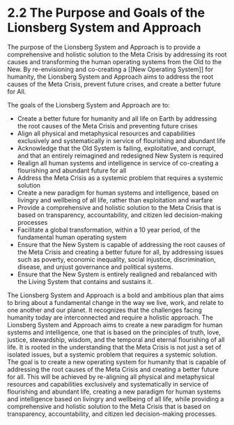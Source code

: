 # 2.2 The Purpose and Goals of the Lionsberg System and Approach

The purpose of the Lionsberg System and Approach is to provide a comprehensive and holistic solution to the Meta Crisis by addressing its root causes and transforming the human operating systems from the Old to the New. By re-envisioning and co-creating a [[New Operating System]] for humanity, the Lionsberg System and Approach aims to address the root causes of the Meta Crisis, prevent future crises, and create a better future for All.

The goals of the Lionsberg System and Approach are to:

-   Create a better future for humanity and all life on Earth by addressing the root causes of the Meta Crisis and preventing future crises
-   Align all physical and metaphysical resources and capabilities exclusively and systematically in service of flourishing and abundant life
-   Acknowledge that the Old System is failing, exploitative, and corrupt, and that an entirely reimagined and redesigned New System is required
-   Realign all human systems and intelligence in service of co-creating a flourishing and abundant future for all
-   Address the Meta Crisis as a systemic problem that requires a systemic solution
-   Create a new paradigm for human systems and intelligence, based on livingry and wellbeing of all life, rather than exploitation and warfare
-   Provide a comprehensive and holistic solution to the Meta Crisis that is based on transparency, accountability, and citizen led decision-making processes
-   Facilitate a global transformation, within a 10 year period, of the fundamental human operating system
-   Ensure that the New System is capable of addressing the root causes of the Meta Crisis and creating a better future for all, by addressing issues such as poverty, economic inequality, social injustice, discrimination, disease, and unjust governance and political systems. 
-   Ensure that the New System is entirely realigned and rebalanced with the Living System that contains and sustains it. 

The Lionsberg System and Approach is a bold and ambitious plan that aims to bring about a fundamental change in the way we live, work, and relate to one another and our planet. It recognizes that the challenges facing humanity today are interconnected and require a holistic approach. The Lionsberg System and Approach aims to create a new paradigm for human systems and intelligence, one that is based on the principles of truth, love, justice, stewardship, wisdom, and the temporal and eternal flourishing of all life. It is rooted in the understanding that the Meta Crisis is not just a set of isolated issues, but a systemic problem that requires a systemic solution. The goal is to create a new operating system for humanity that is capable of addressing the root causes of the Meta Crisis and creating a better future for all. This will be achieved by re-aligning all physical and metaphysical resources and capabilities exclusively and systematically in service of flourishing and abundant life, creating a new paradigm for human systems and intelligence based on livingry and wellbeing of all life, while providing a comprehensive and holistic solution to the Meta Crisis that is based on transparency, accountability, and citizen led decision-making processes.